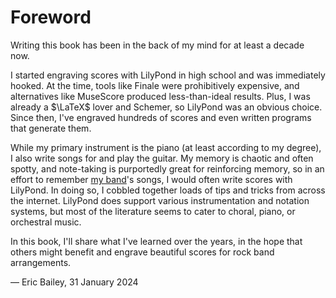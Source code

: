 # Foreword

Writing this book has been in the back of my mind for at least a decade now.

I started engraving scores with LilyPond in high school and was immediately
hooked. At the time, tools like Finale were prohibitively expensive, and
alternatives like MuseScore produced less-than-ideal results. Plus, I was
already a $\LaTeX$ lover and Schemer, so LilyPond was an obvious choice. Since
then, I've engraved hundreds of scores and even written programs that generate
them.

While my primary instrument is the piano (at least according to my degree), I
also write songs for and play the guitar. My memory is chaotic and often spotty,
and note-taking is purportedly great for reinforcing memory, so in an effort to
remember [my band][Naptaker]'s songs, I would often write scores with
LilyPond. In doing so, I cobbled together loads of tips and tricks from across
the internet. LilyPond does support various instrumentation and notation
systems, but most of the literature seems to cater to choral, piano, or
orchestral music.

In this book, I'll share what I've learned over the years, in the hope that
others might benefit and engrave beautiful scores for rock band arrangements.

— Eric Bailey, 31 January 2024

<!-- Links -->

[Naptaker]: https://naptaker.bandcamp.com
